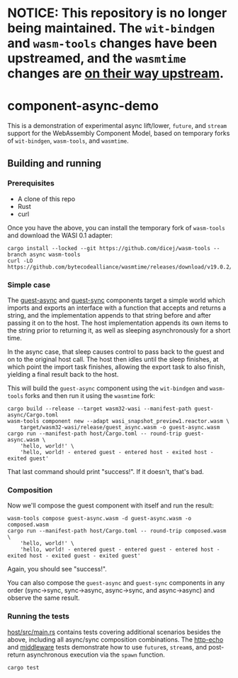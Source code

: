 # NOTICE: This repository is no longer being maintained.  The `wit-bindgen` and `wasm-tools` changes have been upstreamed, and the `wasmtime` changes are [on their way upstream](https://github.com/bytecodealliance/wasmtime/pull/9582).

# component-async-demo

This is a demonstration of experimental async lift/lower, `future`, and `stream`
support for the WebAssembly Component Model, based on temporary forks of
`wit-bindgen`, `wasm-tools`, and `wasmtime`.

## Building and running

### Prerequisites

- A clone of this repo
- Rust
- curl

Once you have the above, you can install the temporary fork of `wasm-tools` and download the WASI 0.1 adapter:

```
cargo install --locked --git https://github.com/dicej/wasm-tools --branch async wasm-tools
curl -LO https://github.com/bytecodealliance/wasmtime/releases/download/v19.0.2/wasi_snapshot_preview1.reactor.wasm
```

### Simple case

The [guest-async](./guest-async/src/lib.rs) and
[guest-sync](./guest-sync/src/lib.rs) components target a simple world which
imports and exports an interface with a function that accepts and returns a
string, and the implementation appends to that string before and after passing
it on to the host.  The host implementation appends its own items to the string
prior to returning it, as well as sleeping asynchronously for a short time.

In the async case, that sleep causes control to pass back to the guest and on to
the original host call.  The host then idles until the sleep finishes, at which
point the import task finishes, allowing the export task to also finish,
yielding a final result back to the host.

This will build the `guest-async` component using the `wit-bindgen` and
`wasm-tools` forks and then run it using the `wasmtime` fork:

```
cargo build --release --target wasm32-wasi --manifest-path guest-async/Cargo.toml
wasm-tools component new --adapt wasi_snapshot_preview1.reactor.wasm \
    target/wasm32-wasi/release/guest_async.wasm -o guest-async.wasm
cargo run --manifest-path host/Cargo.toml -- round-trip guest-async.wasm \
    'hello, world!' \
    'hello, world! - entered guest - entered host - exited host - exited guest'
```

That last command should print "success!".  If it doesn't, that's bad.

### Composition

Now we'll compose the guest component with itself and run the result:

```
wasm-tools compose guest-async.wasm -d guest-async.wasm -o composed.wasm
cargo run --manifest-path host/Cargo.toml -- round-trip composed.wasm \
    'hello, world!' \
    'hello, world! - entered guest - entered guest - entered host - exited host - exited guest - exited guest'
```

Again, you should see "success!".

You can also compose the `guest-async` and `guest-sync` components in any order
(sync->sync, sync->async, async->sync, and async->async) and observe the same
result.

### Running the tests

[host/src/main.rs](./host/src/main.rs) contains tests covering additional
scenarios besides the above, including all async/sync composition combinations.
The [http-echo](./http-echo/src/lib.rs) and
[middleware](./middleware/src/lib.rs) tests demonstrate how to use `future`s,
`stream`s, and post-return asynchronous execution via the `spawn` function.

```
cargo test
```
